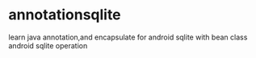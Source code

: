 # annotationsqlite
learn java annotation,and encapsulate for android sqlite with bean class
android sqlite operation
